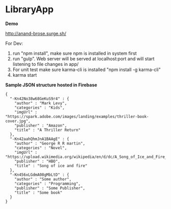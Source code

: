 # LibraryApp
<b>Demo</b>

http://anand-brose.surge.sh/



For Dev:
1. run "npm install", make sure npm is installed in system first
2. run "gulp". Web server will be served at localhost:port and will start listening to file changes in app/
3. For unit test make sure karma-cli is installed "npm install -g karma-cli"
4. karma start


<b>Sample JSON structure hosted in Firebase</b>
```
{
  "-Kn42No38w68GeKuS9r4" : {
    "author" : "Mark Levy",
    "categories" : "Kids",
    "imgUrl" : "https://spark.adobe.com/images/landing/examples/thriller-book-cover.jpg",
    "publisher" : "Amazon",
    "title" : "A Thriller Return"
  },
  "-Kn42aahQhmJnA1BAAgE" : {
    "author" : "George R R martin",
    "categories" : "Novel",
    "imgUrl" : "https://upload.wikimedia.org/wikipedia/en/d/dc/A_Song_of_Ice_and_Fire_book_collection_box_set_cover.jpg",
    "publisher" : "HBO",
    "title" : "Song of ice and fire"
  },
  "-Kn456xLGdmA08gMbLtD" : {
    "author" : "Some author",
    "categories" : "Programming",
    "publisher" : "Some Publisher",
    "title" : "Some book"
  }
}
```

